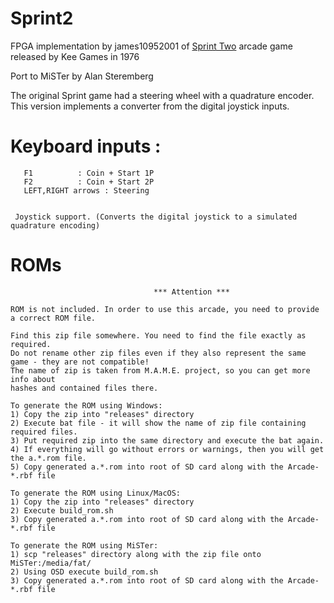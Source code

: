 # Sprint2

FPGA implementation by james10952001 of [Sprint Two](https://github.com/james10952001/Sprint2 "Sprint Two") arcade game released by Kee Games in 1976


Port to MiSTer by Alan Steremberg

The original Sprint game had a steering wheel with a quadrature encoder. This version implements a converter from the digital joystick inputs.

# Keyboard inputs :
```
   F1          : Coin + Start 1P
   F2          : Coin + Start 2P
   LEFT,RIGHT arrows : Steering
   

 Joystick support. (Converts the digital joystick to a simulated quadrature encoding)
```
 
# ROMs
```
                                *** Attention ***

ROM is not included. In order to use this arcade, you need to provide a correct ROM file.

Find this zip file somewhere. You need to find the file exactly as required.
Do not rename other zip files even if they also represent the same game - they are not compatible!
The name of zip is taken from M.A.M.E. project, so you can get more info about
hashes and contained files there.

To generate the ROM using Windows:
1) Copy the zip into "releases" directory
2) Execute bat file - it will show the name of zip file containing required files.
3) Put required zip into the same directory and execute the bat again.
4) If everything will go without errors or warnings, then you will get the a.*.rom file.
5) Copy generated a.*.rom into root of SD card along with the Arcade-*.rbf file

To generate the ROM using Linux/MacOS:
1) Copy the zip into "releases" directory
2) Execute build_rom.sh
3) Copy generated a.*.rom into root of SD card along with the Arcade-*.rbf file

To generate the ROM using MiSTer:
1) scp "releases" directory along with the zip file onto MiSTer:/media/fat/
2) Using OSD execute build_rom.sh
3) Copy generated a.*.rom into root of SD card along with the Arcade-*.rbf file
```
